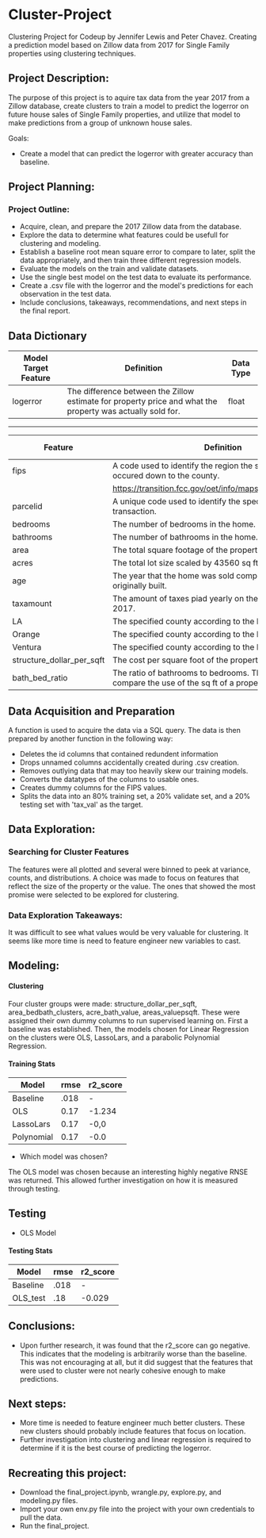 # Cluster-Project
Clustering Project for Codeup by Jennifer Lewis and Peter Chavez.
 Creating a prediction model based on Zillow data from 2017 for Single Family properties using clustering techniques.

## <a name="project_description"></a>Project Description:
The purpose of this project is to aquire tax data from the year 2017 from a Zillow database, create clusters to train a model to predict the logerror on future house sales of Single Family properties, and utilize that model to make predictions from a group of unknown house sales.

Goals: 
 - Create a model that can predict the logerror with greater accuracy than baseline.


## <a name="planning"></a>Project Planning: 


### Project Outline:
- Acquire, clean, and prepare the 2017 Zillow data from the database.
- Explore the data to determine what features could be usefull for clustering and modeling.
- Establish a baseline root mean square error to compare to later, split the data appropriately, and then train three different regression models.
- Evaluate the models on the train and validate datasets.
- Use the single best model on the test data to evaluate its performance.
- Create a .csv file with the logerror and the model's predictions for each observation in the test data.
- Include conclusions, takeaways, recommendations, and next steps in the final report.

## <a name="dictionary"></a>Data Dictionary  

| Model Target Feature | Definition | Data Type |
| ----- | ----- | ----- |
| logerror | The difference between the Zillow estimate for property price and what the property was actually sold for. | float |

---
| Feature | Definition | Data Type |
| ----- | ----- | ----- |
| fips | A code used to identify the region the sale of the property occured down to the county. | |
| | https://transition.fcc.gov/oet/info/maps/census/fips/fips.txt | int |
| parcelid | A unique code used to identify the specific property in the transaction. | int |
| bedrooms | The number of bedrooms in the home. | float |
| bathrooms | The number of bathrooms in the home. | float |
| area | The total square footage of the property. | float |
| acres | The total lot size scaled by 43560 sq ft/acre. | float |
| age | The year that the home was sold compared to when it was originally built. | int |
| taxamount | The amount of taxes piad yearly on the property as of 2017. | float |
| LA | The specified county according to the FIPS number 6037. | int |
| Orange | The specified county according to the FIPS number 6059. | int |
| Ventura | The specified county according to the FIPS number 6111. | int |
| structure_dollar_per_sqft | The cost per square foot of the property. | float |
| bath_bed_ratio | The ratio of bathrooms to bedrooms. This helps to compare the use of the sq ft of a property. | float |


## <a name="wrangle"></a>Data Acquisition and Preparation

A function is used to acquire the data via a SQL query. The data is then prepared by another function in the following way:

- Deletes the id columns that contained redundent information
- Drops unnamed columns accidentally created during .csv creation.
- Removes outlying data that may too heavily skew our training models.
- Converts the datatypes of the columns to usable ones.
- Creates dummy columns for the FIPS values.
- Splits the data into an 80% training set, a 20% validate set, and a 20% testing set with 'tax_val' as the target.

## <a name="explore"></a>Data Exploration:

### Searching for Cluster Features

The features were all plotted and several were binned to peek at variance, counts, and distributions. A choice was made to focus on features that reflect the size of the property or the value. The ones that showed the most promise were selected to be explored for clustering.

### Data Exploration Takeaways:

It was difficult to see what values would be very valuable for clustering. It seems like more time is need to feature engineer new variables to cast. 

## <a name="model"></a>Modeling:

#### Clustering

Four cluster groups were made: structure_dollar_per_sqft, area_bedbath_clusters, acre_bath_value, areas_valuepsqft. These were assigned their own dummy columns to run supervised learning on. First a baseline was established. Then, the models chosen for Linear Regression on the clusters were OLS, LassoLars, and a parabolic Polynomial Regression. 

#### Training Stats
| Model | rmse | r2_score |
| ---- | ---- | ---- |
| Baseline | .018  | - |
| OLS | 0.17 | -1.234 |  
| LassoLars | 0.17 | -0,0 |  
| Polynomial | 0.17 | -0.0 |  

- Which model was chosen?

The OLS model was chosen because an interesting highly negative RNSE was returned. This allowed further investigation on how it is measured through testing.

## Testing

-  OLS Model

#### Testing Stats
| Model | rmse | r2_score |
| ---- | ---- | ---- |
| Baseline | .018  | - |
| OLS_test | .18 | -0.029  |  

## <a name="conclusion"></a>Conclusions:

- Upon further research, it was found that the r2_score can go negative. This indicates that the modeling is arbitrarily worse than the baseline. This was not encouraging at all, but it did suggest that the features that were used to cluster were not nearly cohesive enough to make predictions.

## <a name="next_steps"></a>Next steps:

- More time is needed to feature engineer much better clusters. These new clusters should probably include features that focus on location. 
- Further investigation into clustering and linear regression is required to determine if it is the best course of predicting the logerror.

## Recreating this project:

- Download the final_project.ipynb, wrangle.py, explore.py, and modeling.py files.
- Import your own env.py file into the project with your own credentials to pull the data.
- Run the final_project.
